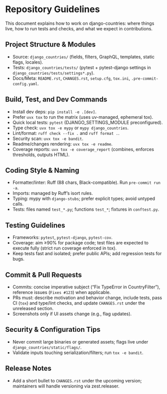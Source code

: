 # Repository Guidelines

This document explains how to work on django-countries: where things live, how to run tests and checks, and what we expect in contributions.

## Project Structure & Modules
- Source: `django_countries/` (fields, filters, GraphQL, templates, static flags, locales).
- Tests: `django_countries/tests/` (pytest + pytest-django settings in `django_countries/tests/settings*.py`).
- Docs/Meta: `README.rst`, `CHANGES.rst`, `setup.cfg`, `tox.ini`, `.pre-commit-config.yaml`.

## Build, Test, and Dev Commands
- Install dev deps: `pip install -e .[dev]`.
- Prefer `uvx tox` to run the matrix (uses uv-managed, ephemeral tox).
- Quick local tests: `pytest` (DJANGO_SETTINGS_MODULE preconfigured).
- Type check: `uvx tox -e mypy` or `mypy django_countries`.
- Lint/format: `ruff check --fix .` and `ruff format .`.
- Security scan: `uvx tox -e bandit`.
- Readme/changes rendering: `uvx tox -e readme`.
- Coverage reports: `uvx tox -e coverage_report` (combines, enforces thresholds, outputs HTML).

## Coding Style & Naming
- Formatter/linter: Ruff (88 chars, Black-compatible). Run `pre-commit run -a`.
- Imports: managed by Ruff’s isort rules.
- Typing: mypy with `django-stubs`; prefer explicit types; avoid untyped calls.
- Tests: files named `test_*.py`; functions `test_*`; fixtures in `conftest.py`.

## Testing Guidelines
- Frameworks: `pytest`, `pytest-django`, `pytest-cov`.
- Coverage: aim ≥90% for package code; test files are expected to execute fully (strict run coverage enforced in tox).
- Keep tests fast and isolated; prefer public APIs; add regression tests for bugs.

## Commit & Pull Requests
- Commits: concise imperative subject (“Fix TypeError in CountryFilter”), reference issues (`Fixes #123`) when applicable.
- PRs must: describe motivation and behavior change, include tests, pass CI (`tox`) and type/lint checks, and update `CHANGES.rst` under the unreleased section.
- Screenshots only if UI assets change (e.g., flag updates).

## Security & Configuration Tips
- Never commit large binaries or generated assets; flags live under `django_countries/static/flags/`.
- Validate inputs touching serialization/filters; run `tox -e bandit`.

## Release Notes
- Add a short bullet to `CHANGES.rst` under the upcoming version; maintainers will handle versioning via zest.releaser.

